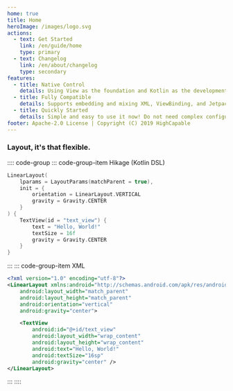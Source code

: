 ```yaml
---
home: true
title: Home
heroImage: /images/logo.svg
actions:
  - text: Get Started
    link: /en/guide/home
    type: primary
  - text: Changelog
    link: /en/about/changelog
    type: secondary
features:
  - title: Native Control
    details: Using View as the foundation and Kotlin as the development language, 100% dynamic code layout, no additional configuration required, supports custom Views.
  - title: Fully Compatible
    details: Supports embedding and mixing XML, ViewBinding, and Jetpack Compose, and provides support for Material components and Jetpack.
  - title: Quickly Started
    details: Simple and easy to use it now! Do not need complex configuration and full development experience, Integrate dependencies and enjoy yourself.
footer: Apache-2.0 License | Copyright (C) 2019 HighCapable
---
```


### Layout, it's that flexible.

:::: code-group
::: code-group-item Hikage (Kotlin DSL)

```kotlin
LinearLayout(
    lparams = LayoutParams(matchParent = true),
    init = {
        orientation = LinearLayout.VERTICAL
        gravity = Gravity.CENTER
    }
) {
    TextView(id = "text_view") {
        text = "Hello, World!"
        textSize = 16f
        gravity = Gravity.CENTER
    }
}
```

:::
::: code-group-item XML

```xml
<?xml version="1.0" encoding="utf-8"?>
<LinearLayout xmlns:android="http://schemas.android.com/apk/res/android"
    android:layout_width="match_parent"
    android:layout_height="match_parent"
    android:orientation="vertical"
    android:gravity="center">

    <TextView
        android:id="@+id/text_view"
        android:layout_width="wrap_content"
        android:layout_height="wrap_content"
        android:text="Hello, World!"
        android:textSize="16sp"
        android:gravity="center" />
</LinearLayout>
```

:::
::::